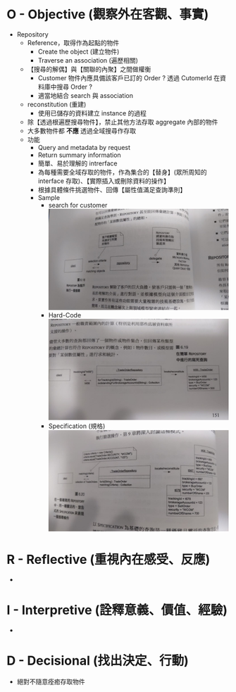 # O - Objective (觀察外在客觀、事實)

* Repository
    * Reference，取得作為起點的物件
        * Create the object (建立物件)
        * Traverse an association (遍歷相關)
    * 【搜尋的解偶】與【關聯的內聚】之間做權衡
        * Customer 物件內應具備該客戶已訂的 Order ? 透過 CutomerId 在資料庫中搜尋 Order ?
        * 適當地結合 search 與 association
    * reconstitution (重建)
        * 使用已儲存的資料建立 instance 的過程
    * 除【透過根遍歷搜尋物件】，禁止其他方法存取 aggregate 內部的物件
    * 大多數物件都 **不應** 透過全域搜尋作存取
    * 功能
        * Query and metadata by request
        * Return summary information
        * 簡單、易於理解的 intrerface
        * 為每種需要全域存取的物件，作為集合的【替身】(眾所周知的 interface 存取)、【實際插入或刪除資料的操作】
        * 根據具體條件挑選物件、回傳【屬性值滿足查詢準則】
        * Sample
            * search for customer
                ![image info](./pictures/ch6/6-18.jpg)
            * Hard-Code
                ![image info](./pictures/ch6/6-19.jpg)
            * Specification (規格)
                ![image info](./pictures/ch6/6-20.jpg)
                
<!-- * Factory
  * 抽象且不予其他物件發生耦合，一種負責建立其他物件的程式元素
  * 基本需求
    1. 每個方法都是原子的 (atomic)
    2. 應該被抽象為所需的類型 (interface? abstract clss?) -->


# R - Reflective (重視內在感受、反應)

* 

# I - Interpretive (詮釋意義、價值、經驗)

* 
 
# D - Decisional (找出決定、行動)

* 絕對不隨意痊癒存取物件
